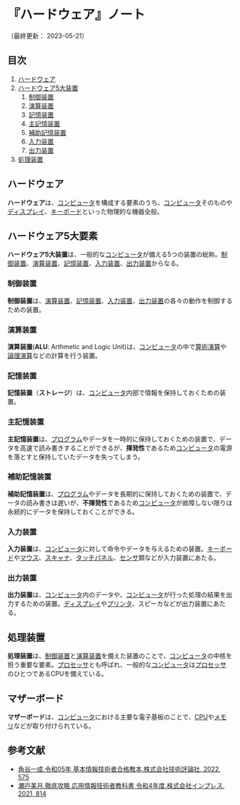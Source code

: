 # 『ハードウェア』ノート

（最終更新： 2023-05-21）


## 目次

1. [ハードウェア](#ハードウェア)
1. [ハードウェア5大装置](#ハードウェア5大装置)
	1. [制御装置](#制御装置)
	1. [演算装置](#演算装置)
	1. [記憶装置](#記憶装置)
	1. [主記憶装置](#主記憶装置)
	1. [補助記憶装置](#補助記憶装置)
	1. [入力装置](#入力装置)
	1. [出力装置](#出力装置)
1. [処理装置](#処理装置)


## ハードウェア

**ハードウェア**は、[コンピュータ](../../../_/chapters/computer.md#コンピュータ)を構成する要素のうち、[コンピュータ](../../../_/chapters/computer.md#コンピュータ)そのものや[ディスプレイ](./io_unit.md#ディスプレイ装置)、[キーボード](./io_unit.md#キーボード)といった物理的な機器全般。


## ハードウェア5大要素

**ハードウェア5大装置**は、一般的な[コンピュータ](../../../_/chapters/computer.md#コンピュータ)が備える5つの装置の総称。[制御装置](#制御装置)、[演算装置](#演算装置)、[記憶装置](#記憶装置)、[入力装置](#入力装置)、[出力装置](#出力装置)からなる。

### 制御装置

**制御装置**は、[演算装置](#演算装置)、[記憶装置](#記憶装置)、[入力装置](#入力装置)、[出力装置](#出力装置)の各々の動作を制御するための装置。

### 演算装置

**演算装置**(**ALU**: Arthmetic and Logic Unit)は、[コンピュータ](../../../_/chapters/computer.md#コンピュータ)の中で[算術演算](../../../../programming/_/chapters/operation.md#算術演算)や[論理演算](../../../../programming/_/chapters/operation.md#論理演算)などの計算を行う装置。

### 記憶装置

**記憶装置**（**ストレージ**）は、[コンピュータ](../../../_/chapters/computer.md#コンピュータ)内部で情報を保持しておくための装置。

### 主記憶装置

**主記憶装置**は、[プログラム](../../../../programming/_/chapters/programming.md#プログラム)やデータを一時的に保持しておくための装置で、データを高速で読み書きすることができるが、**揮発性**であるため[コンピュータ](../../../_/chapters/computer.md#コンピュータ)の電源を落とすと保持していたデータを失ってしまう。

### 補助記憶装置

**補助記憶装置**は、[プログラム](../../../../programming/_/chapters/programming.md#プログラム)やデータを長期的に保持しておくための装置で、データの読み書きは遅いが、**不揮発性**であるため[コンピュータ](../../../_/chapters/computer.md#コンピュータ)が故障しない限りは永続的にデータを保持しておくことができる。

### 入力装置

**入力装置**は、[コンピュータ](../../../_/chapters/computer.md#コンピュータ)に対して命令やデータを与えるための装置。[キーボード](./io_unit.md#キーボード)や[マウス](./io_unit.md#ポインティングデバイス)、[スキャナ](./io_unit.md#図形入力装置)、[タッチパネル](./io_unit.md#ポインティングデバイス)、[センサ](../../../../basics/measurement_and_control/_/chapters/control_theory.md#センサ)類などが入力装置にあたる。

### 出力装置

**出力装置**は、[コンピュータ](../../../_/chapters/computer.md#コンピュータ)内のデータや、[コンピュータ](../../../_/chapters/computer.md#コンピュータ)が行った処理の結果を出力するための装置。[ディスプレイ](./io_unit.md#ディスプレイ装置)や[プリンタ](./io_unit.md#プリンタ)、スピーカなどが出力装置にあたる。


## 処理装置

**処理装置**は、[制御装置](#制御装置)と[演算装置](#演算装置)を備えた装置のことで、[コンピュータ](../../../_/chapters/computer.md#コンピュータ)の中核を担う重要な要素。[プロセッサ](./processor.md#プロセッサ)とも呼ばれ、一般的な[コンピュータ](../../../_/chapters/computer.md#コンピュータ)は[プロセッサ](./processor.md#プロセッサ)のひとつであるCPUを備えている。


## マザーボード

**マザーボード**は、[コンピュータ](../../../_/chapters/computer.md#コンピュータ)における主要な電子基板のことで、[CPU](./processor.md#cpu)や[メモリ](./memory.md#メモリ)などが取り付けられている。


## 参考文献

- [角谷一成.令和05年 基本情報技術者合格教本.株式会社技術評論社, 2022, 575](https://gihyo.jp/book/2022/978-4-297-13164-7)
- [瀬戸美月.徹底攻略 応用情報技術者教科書 令和4年度.株式会社インプレス, 2021, 814](https://book.impress.co.jp/books/1121101057)
